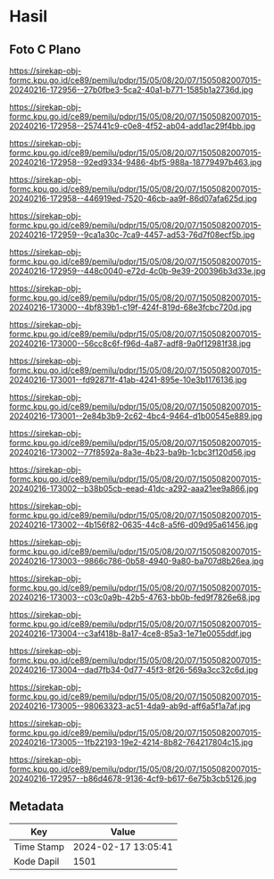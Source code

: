 # Hasil

## Foto C Plano

https://sirekap-obj-formc.kpu.go.id/ce89/pemilu/pdpr/15/05/08/20/07/1505082007015-20240216-172956--27b0fbe3-5ca2-40a1-b771-1585b1a2736d.jpg

https://sirekap-obj-formc.kpu.go.id/ce89/pemilu/pdpr/15/05/08/20/07/1505082007015-20240216-172958--257441c9-c0e8-4f52-ab04-add1ac29f4bb.jpg

https://sirekap-obj-formc.kpu.go.id/ce89/pemilu/pdpr/15/05/08/20/07/1505082007015-20240216-172958--92ed9334-9486-4bf5-988a-18779497b463.jpg

https://sirekap-obj-formc.kpu.go.id/ce89/pemilu/pdpr/15/05/08/20/07/1505082007015-20240216-172958--446919ed-7520-46cb-aa9f-86d07afa625d.jpg

https://sirekap-obj-formc.kpu.go.id/ce89/pemilu/pdpr/15/05/08/20/07/1505082007015-20240216-172959--9ca1a30c-7ca9-4457-ad53-76d7f08ecf5b.jpg

https://sirekap-obj-formc.kpu.go.id/ce89/pemilu/pdpr/15/05/08/20/07/1505082007015-20240216-172959--448c0040-e72d-4c0b-9e39-200396b3d33e.jpg

https://sirekap-obj-formc.kpu.go.id/ce89/pemilu/pdpr/15/05/08/20/07/1505082007015-20240216-173000--4bf839b1-c19f-424f-819d-68e3fcbc720d.jpg

https://sirekap-obj-formc.kpu.go.id/ce89/pemilu/pdpr/15/05/08/20/07/1505082007015-20240216-173000--56cc8c6f-f96d-4a87-adf8-9a0f12981f38.jpg

https://sirekap-obj-formc.kpu.go.id/ce89/pemilu/pdpr/15/05/08/20/07/1505082007015-20240216-173001--fd92871f-41ab-4241-895e-10e3b1176136.jpg

https://sirekap-obj-formc.kpu.go.id/ce89/pemilu/pdpr/15/05/08/20/07/1505082007015-20240216-173001--2e84b3b9-2c62-4bc4-9464-d1b00545e889.jpg

https://sirekap-obj-formc.kpu.go.id/ce89/pemilu/pdpr/15/05/08/20/07/1505082007015-20240216-173002--77f8592a-8a3e-4b23-ba9b-1cbc3f120d56.jpg

https://sirekap-obj-formc.kpu.go.id/ce89/pemilu/pdpr/15/05/08/20/07/1505082007015-20240216-173002--b38b05cb-eead-41dc-a292-aaa21ee9a866.jpg

https://sirekap-obj-formc.kpu.go.id/ce89/pemilu/pdpr/15/05/08/20/07/1505082007015-20240216-173002--4b156f82-0635-44c8-a5f6-d09d95a61456.jpg

https://sirekap-obj-formc.kpu.go.id/ce89/pemilu/pdpr/15/05/08/20/07/1505082007015-20240216-173003--9866c786-0b58-4940-9a80-ba707d8b26ea.jpg

https://sirekap-obj-formc.kpu.go.id/ce89/pemilu/pdpr/15/05/08/20/07/1505082007015-20240216-173003--c03c0a9b-42b5-4763-bb0b-fed9f7826e68.jpg

https://sirekap-obj-formc.kpu.go.id/ce89/pemilu/pdpr/15/05/08/20/07/1505082007015-20240216-173004--c3af418b-8a17-4ce8-85a3-1e71e0055ddf.jpg

https://sirekap-obj-formc.kpu.go.id/ce89/pemilu/pdpr/15/05/08/20/07/1505082007015-20240216-173004--dad7fb34-0d77-45f3-8f26-569a3cc32c6d.jpg

https://sirekap-obj-formc.kpu.go.id/ce89/pemilu/pdpr/15/05/08/20/07/1505082007015-20240216-173005--98063323-ac51-4da9-ab9d-aff6a5f1a7af.jpg

https://sirekap-obj-formc.kpu.go.id/ce89/pemilu/pdpr/15/05/08/20/07/1505082007015-20240216-173005--1fb22193-19e2-4214-8b82-764217804c15.jpg

https://sirekap-obj-formc.kpu.go.id/ce89/pemilu/pdpr/15/05/08/20/07/1505082007015-20240216-172957--b86d4678-9136-4cf9-b617-6e75b3cb5126.jpg


## Metadata

| Key        | Value               |
| ---------- | ------------------- |
| Time Stamp | 2024-02-17 13:05:41 |
| Kode Dapil | 1501                |



